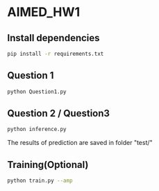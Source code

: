 # AIMED_HW1

## Install dependencies
```bash
pip install -r requirements.txt
```

## Question 1
```bash
python Question1.py
```

## Question 2 / Question3
```bash
python inference.py
```

The results of prediction are saved in folder "test/"


## Training(Optional)
```bash
python train.py --amp
```